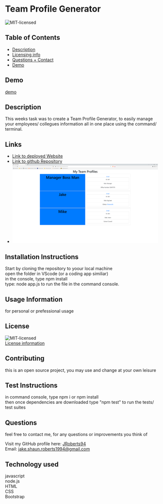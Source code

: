 
# Team Profile Generator

![MIT-licensed](https://img.shields.io/badge/License-MIT-red)

## Table of Contents 
- [Description](#description)
- [Licensing info](#license)
- [Questions + Contact](#questions)
- [Demo](#demo)

## Demo
[demo](https://watch.screencastify.com/v/moIyf8CmPTgAIZmGruYi)

## Description
This weeks task was to create a Team Profile Generator, to easily manage your employees/ collegues information all in one place using the command/ terminal.

## Links
* [Link to deployed Website](https://jroberts94.github.io/)
* [Link to github Repository](https://github.com/JRoberts94/Week10-Team-Profile-Generator)
* ![Screenshot](./demo/week10-screenshot.PNG)

## Installation Instructions
Start by cloning the repository to yoour local machine
 <br> 
 open the folder in VScode (or a coding app similiar) 
 <br> 
 in the console, type npm install 
 <br> 
 type: node app.js to run the file in the command console.

## Usage Information
for personal or prefessional usage

## License
![MIT-licensed](https://img.shields.io/badge/License-MIT-red)
<br>
[License information](https://opensource.org/licenses)

## Contributing
this is an open source project, you may use and change at your own leisure

## Test Instructions
in command console, type npm i or npm install <br> then once dependencies are downloaded type "npm test" to run the tests/ test suites

## Questions
feel free to contact me, for any questions or improvements you think of

Visit my GitHub profile here: [JRoberts94](https://github.com/JRoberts94)
<br>
Email: jake.shaun.roberts1994@gmail.com

## Technology used
javascript <br> node.js <br> HTML <br> CSS <br> Bootstrap
